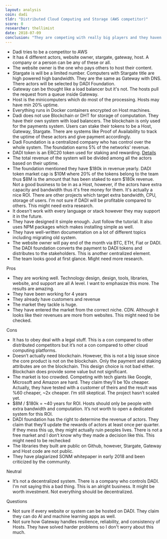```yaml
---
layout: analysis
coin: dadi
tldr: "Distributed Cloud Computing and Storage (AWS competitor)"
score: 0
researcher: thellimist
date: 2018-07-09
conclusion: "They are competing with really big players and they haven’t shown 10x improvement. DADI might succeed moderately but I don’t think it’ll be a billion dollar company. "
---
```


- Dadi tries to be a competitor to AWS
- It has 4 different actors, website owner, stargate, gateway, host. A company or a person can be any of these or all. 
- The website owner is the one who pays others to host their content.
- Stargate is will be a limited number. Computers with Stargate title are high powered high bandwidth. They are the same as  Gateway with DNS. There actors will be selected by DADI Foundation.
- Gateway can be thought like a load balancer but it's not. The hosts pull the request from a queue inside Gateway. 
- Host is the minicomputers which do most of the processing. Hosts may have min 20% uptime.
- Everything runs in Docker containers encrypted on Host machines.
- Dadi does not use Blockchain or DHT for storage of computation. They have their own system with load balancers. The blockchain is only used for the payments system. Users can stake their tokens to be a Host, Gateway, Stargate. There are systems like Proof of Availability to track the uptime of these actors and give payment accordingly. 
- Dadi Foundation is a centralized company who has control over the whole system. The foundation earns 5% of the networks' revenue.
- DADI token is an ERC20 token used for staking and rewarding. [Details](https://docs.google.com/document/d/1lEIfZZtI2QITG0AHxZsAdWsKMwmZaLBhOEVq6wZ4B2w/edit#)
- The total revenue of the system will be divided among all the actors based on their uptime.
- The foundation mentioned they have $180k in revenue yearly. DADI token market cap is $10M where 20% of the tokens belong to the team thus $8M is the amount that has been staked to earn $180k revenue. Not a good business to be in as a Host, however, if the actors have extra capacity and bandwidth thus it's free money for them. It's actually a nice ROI. There are other projects which target extra bandwidth, CPU, storage of users. I'm not sure if DADI will be profitable compared to others. This might need extra research. 
- It doesn’t work with every language or stack however they may support it in the future.
- They have designed it simple enough. Just follow the tutorial. It also uses NPM packages which makes installing simple as well. 
- They have well-written documentation on a lot of different topics including migrating old system. 
- The website owner will pay end of the month via BTC, ETH, Fiat or DADI. The DADI foundation converts the payment to DADI tokens and distributes to the stakeholders. This is another centralized element.
- The team looks good at first glance. Might need more research.

 Pros

- They are working well. Technology design, design, tools, libraries, website, and support are all A level. I want to emphasize this more. The results are amazing. 
- They have been working for 4 years
- They already have customers and revenue
- The market they tackle is huge. 
- They have entered the market from the correct niche. CDN. Although it looks like their revenues are more from websites. This might need to be checked. 

 Cons

- It has to obey deal with a legal stuff. This is a con compared to other distributed competitors but it’s not a con compared to other cloud computing platforms.
- Doesn’t actually need blockchain. However, this is not a big issue since the core product is not on the blockchain. Only the payment and staking attributes are on the blockchain. This design choice is not bad either. Blockchain does provide some value but not significant.
- The market is too crowded. Competing with tech giants like Google, Microsoft and Amazon are hard. They claim they’ll be 10x cheaper. Actually, they have tested with a customer of theirs and the result was %60 cheaper, ~2x cheaper. I’m still skeptical. The project hasn’t scaled yet.
- $8M / $180k = ~40 years for ROI. Hosts should only be people with extra bandwidth and computation. It’s not worth to open a dedicated system for this ROI. 
- DADI foundation has the right to determine the revenue of actors. They claim that they’ll update the rewards of actors at least once per quarter. If they mess this up, they might actually ruin peoples lives. There is not a free market and I don’t know why they made a decision like this. This might need to be rechecked
- The libraries they built are public on Github, however, Stargate, Gateway and Host code are not public. 
- They have plagiarized SONM whitepaper in early 2018 and been criticized by the community.

 Neutral

- It’s not a decentralized system. There is a company who controls DADI. I'm not saying this a bad thing. This is an alright business. It might be worth investment. Not everything should be decentralized. 

 Questions

- Not sure if every website or system can be hosted on DADI. They claim they can do AI and machine learning apps as well. 
- Not sure how Gateway handles resilience, reliability, and consistency of Hosts. They have solved harder problems so I don't worry about this much.

